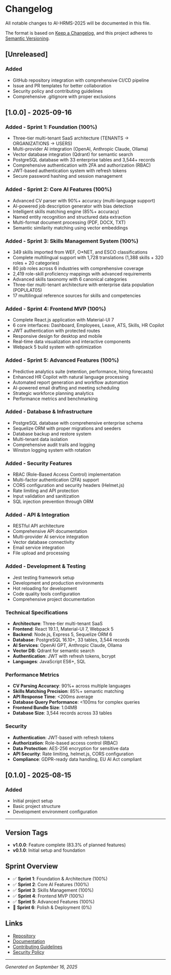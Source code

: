 # Changelog

All notable changes to AI-HRMS-2025 will be documented in this file.

The format is based on [Keep a Changelog](https://keepachangelog.com/en/1.0.0/),
and this project adheres to [Semantic Versioning](https://semver.org/spec/v2.0.0.html).

## [Unreleased]

### Added
- GitHub repository integration with comprehensive CI/CD pipeline
- Issue and PR templates for better collaboration
- Security policy and contributing guidelines
- Comprehensive .gitignore with proper exclusions

## [1.0.0] - 2025-09-16

### Added - Sprint 1: Foundation (100%)
- Three-tier multi-tenant SaaS architecture (TENANTS → ORGANIZATIONS → USERS)
- Multi-provider AI integration (OpenAI, Anthropic Claude, Ollama)
- Vector database integration (Qdrant) for semantic search
- PostgreSQL database with 33 enterprise tables and 3,544+ records
- Comprehensive authentication with 2FA and authorization (RBAC)
- JWT-based authentication system with refresh tokens
- Secure password hashing and session management

### Added - Sprint 2: Core AI Features (100%)
- Advanced CV parser with 90%+ accuracy (multi-language support)
- AI-powered job description generator with bias detection
- Intelligent skills matching engine (85%+ accuracy)
- Named entity recognition and structured data extraction
- Multi-format document processing (PDF, DOCX, TXT)
- Semantic similarity matching using vector embeddings

### Added - Sprint 3: Skills Management System (100%)
- 349 skills imported from WEF, O*NET, and ESCO classifications
- Complete multilingual support with 1,728 translations (1,388 skills + 320 roles + 20 categories)
- 80 job roles across 6 industries with comprehensive coverage
- 2,419 role-skill proficiency mappings with advanced requirements
- Advanced skills taxonomy with 6 canonical categories
- Three-tier multi-tenant architecture with enterprise data population (POPULAT05)
- 17 multilingual reference sources for skills and competencies

### Added - Sprint 4: Frontend MVP (100%)
- Complete React.js application with Material-UI 7
- 6 core interfaces: Dashboard, Employees, Leave, ATS, Skills, HR Copilot
- JWT authentication with protected routes
- Responsive design for desktop and mobile
- Real-time data visualization and interactive components
- Webpack 5 build system with optimization

### Added - Sprint 5: Advanced Features (100%)
- Predictive analytics suite (retention, performance, hiring forecasts)
- Enhanced HR Copilot with natural language processing
- Automated report generation and workflow automation
- AI-powered email drafting and meeting scheduling
- Strategic workforce planning analytics
- Performance metrics and benchmarking

### Added - Database & Infrastructure
- PostgreSQL database with comprehensive enterprise schema
- Sequelize ORM with proper migrations and seeders
- Database backup and restore system
- Multi-tenant data isolation
- Comprehensive audit trails and logging
- Winston logging system with rotation

### Added - Security Features
- RBAC (Role-Based Access Control) implementation
- Multi-factor authentication (2FA) support
- CORS configuration and security headers (Helmet.js)
- Rate limiting and API protection
- Input validation and sanitization
- SQL injection prevention through ORM

### Added - API & Integration
- RESTful API architecture
- Comprehensive API documentation
- Multi-provider AI service integration
- Vector database connectivity
- Email service integration
- File upload and processing

### Added - Development & Testing
- Jest testing framework setup
- Development and production environments
- Hot reloading for development
- Code quality tools configuration
- Comprehensive project documentation

### Technical Specifications
- **Architecture**: Three-tier multi-tenant SaaS
- **Frontend**: React 19.1.1, Material-UI 7, Webpack 5
- **Backend**: Node.js, Express 5, Sequelize ORM 6
- **Database**: PostgreSQL 16.10+, 33 tables, 3,544 records
- **AI Services**: OpenAI GPT, Anthropic Claude, Ollama
- **Vector DB**: Qdrant for semantic search
- **Authentication**: JWT with refresh tokens, bcrypt
- **Languages**: JavaScript ES6+, SQL

### Performance Metrics
- **CV Parsing Accuracy**: 90%+ across multiple languages
- **Skills Matching Precision**: 85%+ semantic matching
- **API Response Time**: <200ms average
- **Database Query Performance**: <100ms for complex queries
- **Frontend Bundle Size**: 1.04MB
- **Database Size**: 3,544 records across 33 tables

### Security
- **Authentication**: JWT-based with refresh tokens
- **Authorization**: Role-based access control (RBAC)
- **Data Protection**: AES-256 encryption for sensitive data
- **API Security**: Rate limiting, helmet.js, CORS configuration
- **Compliance**: GDPR-ready data handling, EU AI Act compliant

## [0.1.0] - 2025-08-15

### Added
- Initial project setup
- Basic project structure
- Development environment configuration

---

## Version Tags

- **v1.0.0**: Feature complete (83.3% of planned features)
- **v0.1.0**: Initial setup and foundation

## Sprint Overview

- ✅ **Sprint 1**: Foundation & Architecture (100%)
- ✅ **Sprint 2**: Core AI Features (100%)
- ✅ **Sprint 3**: Skills Management (100%)
- ✅ **Sprint 4**: Frontend MVP (100%)
- ✅ **Sprint 5**: Advanced Features (100%)
- 🚧 **Sprint 6**: Polish & Deployment (0%)

## Links

- [Repository](https://github.com/Spen-Zosky/AI-HRMS-2025)
- [Documentation](./docs/)
- [Contributing Guidelines](./CONTRIBUTING.md)
- [Security Policy](./SECURITY.md)

---

*Generated on September 16, 2025*